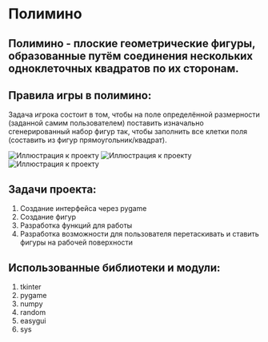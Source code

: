 # Полимино

## Полимино - плоские геометрические фигуры, образованные путём соединения нескольких одноклеточных квадратов по их сторонам. 


## Правила игры в полимино:
Задача игрока состоит в том, чтобы на поле определённой размерности (заданной самим пользователем) поставить изначально сгенерированный набор фигур так, чтобы заполнить все клетки поля (составить из фигур прямоугольник/квадрат).

![Иллюстрация к проекту](https://github.com/ValeriaPichugina/Polyomino_project/blob/main/start_window.png)
![Иллюстрация к проекту](https://github.com/ValeriaPichugina/Polyomino_project/blob/main/play_window.png)
![Иллюстрация к проекту](https://github.com/ValeriaPichugina/Polyomino_project/blob/main/result_window.png)

## Задачи проекта:
 1) Создание интерфейса через pygame
 2) Создание фигур
 3) Разработка функций для работы 
 4) Разработка возможности для пользователя перетаскивать и ставить фигуры на рабочей поверхности

## Использованные библиотеки и модули:
1) tkinter
2) pygame
3) numpy
4) random
5) easygui
6) sys
